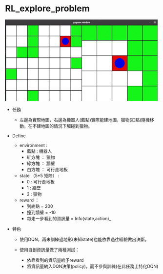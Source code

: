 # RL_explore_problem

<img src="7*7_5*5.gif" width=500>


- 任務
  - 左邊為實際地圖，右邊為機器人(藍點)實際能建地圖，獵物(紅點)隨機移動，在不建地圖的情況下觸碰到獵物。

- Define
  - environment :
    - 藍點   : 機器人 
    - 紅方塊 ： 獵物
    - 綠方塊 ： 牆壁
    - 白方塊 ： 可行走地板
  - state （5*5 矩陣） :
    - 0 : 可行走地板
    - 1 : 牆壁
    - 2 : 獵物
  - reward ：
    - 到終點 = 200
    - 撞到牆壁 = -10
    - 每走一步看到的資訊量 = Info(state,action)_

- 特色
  - 使用DQN，再未訓練過地形(未知state)也能依靠過往經驗做出決斷。

  - 使用自創資訊量做了兩種測試：
    - 依靠看到的資訊量給予reward
    - 將資訊量納入DQN決策(policy)，而不參與訓練(在此任務上特化DQN)